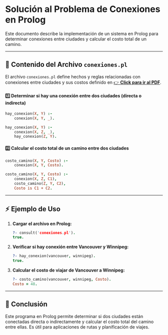 # Solución al Problema de Conexiones en Prolog

Este documento describe la implementación de un sistema en Prolog para determinar conexiones entre ciudades y calcular el costo total de un camino.

---

## 📂 **Contenido del Archivo `conexiones.pl`**

El archivo `conexiones.pl` define hechos y reglas relacionadas con conexiones entre ciudades y sus costos definido en [👉 **Click para ir al PDF**](03-Backtracking%20y%20SLD.pdf).

#### 1️⃣ Determinar si hay una conexión entre dos ciudades (directa o indirecta)
```prolog
hay_conexion(X, Y) :-
    conexion(X, Y, _).

hay_conexion(X, Y) :-
    conexion(X, Z, _),
    hay_conexion(Z, Y).
```

#### 2️⃣ Calcular el costo total de un camino entre dos ciudades
```prolog
costo_camino(X, Y, Costo) :-
    conexion(X, Y, Costo).

costo_camino(X, Y, Costo) :-
    conexion(X, Z, C1),
    costo_camino(Z, Y, C2),
    Costo is C1 + C2.
```

---

## ⚡ **Ejemplo de Uso**

1. **Cargar el archivo en Prolog:**
   ```prolog
   ?- consult('conexiones.pl').
   true.
   ```

2. **Verificar si hay conexión entre Vancouver y Winnipeg:**
   ```prolog
   ?- hay_conexion(vancouver, winnipeg).
   true.
   ```

3. **Calcular el costo de viajar de Vancouver a Winnipeg:**
   ```prolog
   ?- costo_camino(vancouver, winnipeg, Costo).
   Costo = 48.
   ```

---

## 🎯 **Conclusión**
Este programa en Prolog permite determinar si dos ciudades están conectadas directa o indirectamente y calcular el costo total del camino entre ellas. Es útil para aplicaciones de rutas y planificación de viajes.

